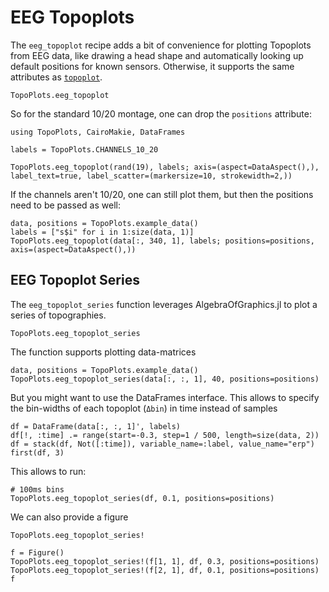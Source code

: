 # EEG Topoplots

The `eeg_topoplot` recipe adds a bit of convenience for plotting Topoplots from EEG data, like drawing a head shape and automatically looking up default positions for known sensors. Otherwise, it supports the same attributes as [`topoplot`](@ref).


```@docs
TopoPlots.eeg_topoplot
```

So for the standard 10/20 montage, one can drop the `positions` attribute:
```@example 1
using TopoPlots, CairoMakie, DataFrames

labels = TopoPlots.CHANNELS_10_20

TopoPlots.eeg_topoplot(rand(19), labels; axis=(aspect=DataAspect(),), label_text=true, label_scatter=(markersize=10, strokewidth=2,))
```

If the channels aren't 10/20, one can still plot them, but then the positions need to be passed as well:

```@example 1
data, positions = TopoPlots.example_data()
labels = ["s$i" for i in 1:size(data, 1)]
TopoPlots.eeg_topoplot(data[:, 340, 1], labels; positions=positions, axis=(aspect=DataAspect(),))
```


## EEG Topoplot Series

The `eeg_topoplot_series` function leverages AlgebraOfGraphics.jl to plot a series of topographies.


```@docs
TopoPlots.eeg_topoplot_series
```

The function supports plotting data-matrices
```@example 1
data, positions = TopoPlots.example_data()
TopoPlots.eeg_topoplot_series(data[:, :, 1], 40, positions=positions)
```

But you might want to use the DataFrames interface. This allows to specify the bin-widths of each topoplot (`Δbin`) in time instead of samples

```@example 1
df = DataFrame(data[:, :, 1]', labels)
df[!, :time] .= range(start=-0.3, step=1 / 500, length=size(data, 2))
df = stack(df, Not([:time]), variable_name=:label, value_name="erp")
first(df, 3)
```

This allows to run:
```@example 1
# 100ms bins
TopoPlots.eeg_topoplot_series(df, 0.1, positions=positions)
```

We can also provide a figure

```@docs
TopoPlots.eeg_topoplot_series!
```

```@example 1
f = Figure()
TopoPlots.eeg_topoplot_series!(f[1, 1], df, 0.3, positions=positions)
TopoPlots.eeg_topoplot_series!(f[2, 1], df, 0.1, positions=positions)
f
```
